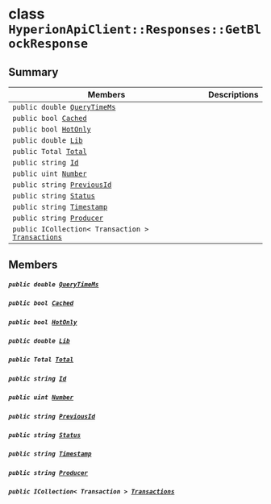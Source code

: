 # class `HyperionApiClient::Responses::GetBlockResponse` 

## Summary

 Members                                | Descriptions                                
----------------------------------------|---------------------------------------------
`public double `[`QueryTimeMs`](#class_hyperion_api_client_1_1_responses_1_1_get_block_response_1aaed05a434b4de2c0ca564fe4e3d8a2ec) | 
`public bool `[`Cached`](#class_hyperion_api_client_1_1_responses_1_1_get_block_response_1a4c2f66ac7e92baee23ff3feaedd0a069) | 
`public bool `[`HotOnly`](#class_hyperion_api_client_1_1_responses_1_1_get_block_response_1aede0d7016e2e36bf71998767504ae13f) | 
`public double `[`Lib`](#class_hyperion_api_client_1_1_responses_1_1_get_block_response_1aadde7ea54f4086c6436402e5cdfb36d8) | 
`public Total `[`Total`](#class_hyperion_api_client_1_1_responses_1_1_get_block_response_1aadea4b415425548b9fbcf43685f59cd1) | 
`public string `[`Id`](#class_hyperion_api_client_1_1_responses_1_1_get_block_response_1a186291c875988107b7ace745ea84d4ec) | 
`public uint `[`Number`](#class_hyperion_api_client_1_1_responses_1_1_get_block_response_1ad00a4ffc2be0b259f5e7cb52f79bb415) | 
`public string `[`PreviousId`](#class_hyperion_api_client_1_1_responses_1_1_get_block_response_1ac6a0e01c89e43b49edea80f96561582e) | 
`public string `[`Status`](#class_hyperion_api_client_1_1_responses_1_1_get_block_response_1afdaa27edb811d806bc72f1d53c7334cc) | 
`public string `[`Timestamp`](#class_hyperion_api_client_1_1_responses_1_1_get_block_response_1a2f6cff44f7d31294dab060179c01445d) | 
`public string `[`Producer`](#class_hyperion_api_client_1_1_responses_1_1_get_block_response_1abca91eafeeda7c056f4c0530096eed4a) | 
`public ICollection< Transaction > `[`Transactions`](#class_hyperion_api_client_1_1_responses_1_1_get_block_response_1ad9c9756aa41d3a6c833b4d46f41ad61b) | 

## Members

##### `public double `[`QueryTimeMs`](#class_hyperion_api_client_1_1_responses_1_1_get_block_response_1aaed05a434b4de2c0ca564fe4e3d8a2ec) 

##### `public bool `[`Cached`](#class_hyperion_api_client_1_1_responses_1_1_get_block_response_1a4c2f66ac7e92baee23ff3feaedd0a069) 

##### `public bool `[`HotOnly`](#class_hyperion_api_client_1_1_responses_1_1_get_block_response_1aede0d7016e2e36bf71998767504ae13f) 

##### `public double `[`Lib`](#class_hyperion_api_client_1_1_responses_1_1_get_block_response_1aadde7ea54f4086c6436402e5cdfb36d8) 

##### `public Total `[`Total`](#class_hyperion_api_client_1_1_responses_1_1_get_block_response_1aadea4b415425548b9fbcf43685f59cd1) 

##### `public string `[`Id`](#class_hyperion_api_client_1_1_responses_1_1_get_block_response_1a186291c875988107b7ace745ea84d4ec) 

##### `public uint `[`Number`](#class_hyperion_api_client_1_1_responses_1_1_get_block_response_1ad00a4ffc2be0b259f5e7cb52f79bb415) 

##### `public string `[`PreviousId`](#class_hyperion_api_client_1_1_responses_1_1_get_block_response_1ac6a0e01c89e43b49edea80f96561582e) 

##### `public string `[`Status`](#class_hyperion_api_client_1_1_responses_1_1_get_block_response_1afdaa27edb811d806bc72f1d53c7334cc) 

##### `public string `[`Timestamp`](#class_hyperion_api_client_1_1_responses_1_1_get_block_response_1a2f6cff44f7d31294dab060179c01445d) 

##### `public string `[`Producer`](#class_hyperion_api_client_1_1_responses_1_1_get_block_response_1abca91eafeeda7c056f4c0530096eed4a) 

##### `public ICollection< Transaction > `[`Transactions`](#class_hyperion_api_client_1_1_responses_1_1_get_block_response_1ad9c9756aa41d3a6c833b4d46f41ad61b) 

